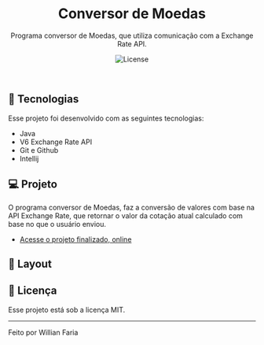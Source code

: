 <h1 align="center"> Conversor de Moedas </h1>

<p align="center">
Programa conversor de Moedas, que utiliza comunicação com a Exchange Rate API. <br/>
</p>

<p align="center">
  <img alt="License" src="https://img.shields.io/static/v1?label=license&message=MIT&color=49AA26&labelColor=000000">
</p>

<br>

## 🚀 Tecnologias

Esse projeto foi desenvolvido com as seguintes tecnologias:

- Java
- V6 Exchange Rate API
- Git e Github
- Intellij

## 💻 Projeto

O programa conversor de Moedas, faz a conversão de valores com base na API Exchange Rate, que retornar o valor da cotação atual calculado com base no que o usuário enviou.

- [Acesse o projeto finalizado, online](https://github.com/wbetin/conversorDeMoedas)

## 🔖 Layout

## :memo: Licença

Esse projeto está sob a licença MIT.

---

Feito por Willian Faria
